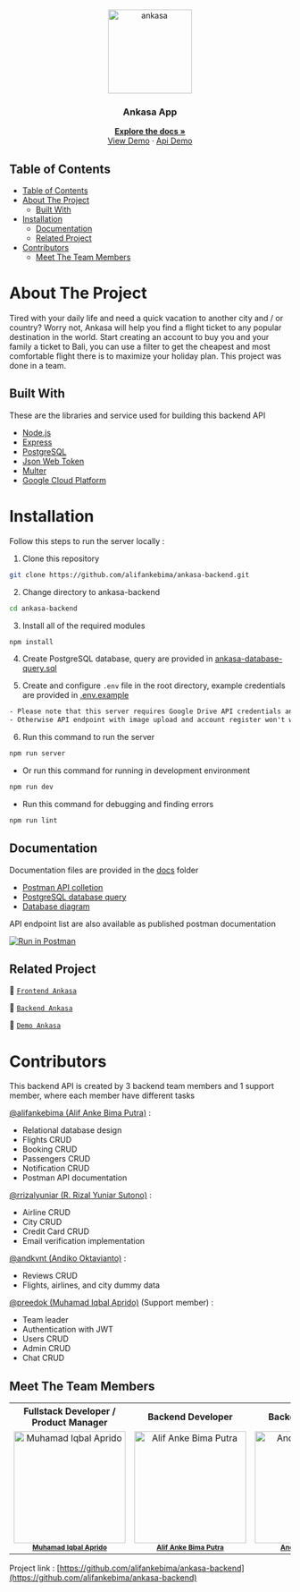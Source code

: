 <br />
<p align="center">
  <div align="center">
    <img height="150" src="./docs/readme/logo.png" alt="ankasa" border="0"/>
  </div>
  <h3 align="center">Ankasa App</h3>
  <p align="center">
    <a href="https://github.com/alifankebima/ankasa-backend"><strong>Explore the docs »</strong></a>
    <br />
    <a href="https://ankasa2023.vercel.app/">View Demo</a>
    ·
    <a href="https://clear-newt-getup.cyclic.app/">Api Demo</a>
  </p>
</p>

## Table of Contents

- [Table of Contents](#table-of-contents)
- [About The Project](#about-the-project)
  - [Built With](#built-with)
- [Installation](#installation)
  - [Documentation](#documentation)
  - [Related Project](#related-project)
- [Contributors](#contributors)
  - [Meet The Team Members](#meet-the-team-members)

# About The Project

Tired with your daily life and need a quick vacation to another city and / or country? Worry not, Ankasa will help you find a flight ticket to any popular destination in the world. Start creating an account to buy you and your family a ticket to Bali, you can use a filter to get the cheapest and most comfortable flight there is to maximize your holiday plan. This project was done in a team.

## Built With

These are the libraries and service used for building this backend API

- [Node.js](https://nodejs.org)
- [Express](https://expressjs.com)
- [PostgreSQL](https://www.postgresql.org)
- [Json Web Token](https://jwt.io)
- [Multer](https://github.com/expressjs/multer)
- [Google Cloud Platform](https://cloud.google.com)

# Installation

Follow this steps to run the server locally :

1. Clone this repository

```sh
git clone https://github.com/alifankebima/ankasa-backend.git
```

2. Change directory to ankasa-backend

```sh
cd ankasa-backend
```

3. Install all of the required modules

```sh
npm install
```

4. Create PostgreSQL database, query are provided in [ankasa-database-query.sql](./docs/ankasa-database-query.sql)

5. Create and configure `.env` file in the root directory, example credentials are provided in [.env.example](./.env.example)

```txt
- Please note that this server requires Google Drive API credentials and Gmail service account
- Otherwise API endpoint with image upload and account register won't work properly
```

6. Run this command to run the server

```sh
npm run server
```

- Or run this command for running in development environment

```sh
npm run dev
```

- Run this command for debugging and finding errors

```sh
npm run lint
```

## Documentation

Documentation files are provided in the [docs](./docs) folder

- [Postman API colletion](./docs/Ankasa.postman_collection.json)
- [PostgreSQL database query](./docs/ankasa-database-query.sql)
- [Database diagram](./docs/ankasa-database-diagram.drawio.png)

API endpoint list are also available as published postman documentation

[![Run in Postman](https://run.pstmn.io/button.svg)](https://documenter.getpostman.com/view/26309865/2s93RTQXQB)

## Related Project

:rocket: [`Frontend Ankasa`](https://github.com/preedok/FE-ANKASA)

:rocket: [`Backend Ankasa`](https://github.com/alifankebima/ankasa-backend)

:rocket: [`Demo Ankasa`](https://ankasa2023.vercel.app/)

# Contributors

This backend API is created by 3 backend team members and 1 support member, where each member have different tasks

[@alifankebima (Alif Anke Bima Putra)](https://github.com/alifankebima) :

- Relational database design
- Flights CRUD
- Booking CRUD
- Passengers CRUD
- Notification CRUD
- Postman API documentation

[@rrizalyuniar (R. Rizal Yuniar Sutono)](https://github.com/rrizalyuniar) :

- Airline CRUD
- City CRUD
- Credit Card CRUD
- Email verification implementation

[@andkvnt (Andiko Oktavianto)](https://github.com/andkvnt) :

- Reviews CRUD
- Flights, airlines, and city dummy data

[@preedok (Muhamad Iqbal Aprido)](https://github.com/preedok) (Support member) :

- Team leader
- Authentication with JWT
- Users CRUD
- Admin CRUD
- Chat CRUD

## Meet The Team Members

<center>
  <table align="center">
    <tr >
      <th >Fullstack Developer / Product Manager</th>
      <th >Backend Developer</th>
      <th >Backend Developer</th>
      <th >Backend Developer</th>
      <th >Frontend Developer</th>
      <th >Frontend Developer</th>
    </tr>
    <tr >
      <td align="center">
        <a href="https://github.com/preedok">
          <img width="200" src="./docs/readme/iqbal.jpg" alt="Muhamad Iqbal Aprido"><br/>
          <b style="font-size:12px">Muhamad Iqbal Aprido</b>
        </a>
      </td>
      <td align="center">
        <a href="https://github.com/alifankebima">
          <img width="200" src="./docs/readme/alif.jpg" alt="Alif Anke Bima Putra"><br/>
          <b style="font-size:12px">Alif Anke Bima Putra</b>
        </a>
      </td>
      <td align="center">
        <a href="https://github.com/andkvnt">
          <img width="200" src="./docs/readme/andhiko.jpg" alt="Andiko Oktavianto"><br/>
          <b style="font-size:12px">Andiko Oktavianto</b>
        </a>
      </td>
      <td align="center">
        <a href="https://github.com/rrizalyuniar">
          <img width="200" src="./docs/readme/rizal.jpg" alt="R. Rizal Yuniar S."><br/>
          <b style="font-size:12px">R. Rizal Yuniar S.</b>
        </a>
      </td>
      <td align="center">
        <a href="https://github.com/hosealeonardo18">
          <img width="200" src="./docs/readme/hose.jpg" alt="Hosea Leonardo"><br/>
          <b style="font-size:12px">Hosea Leonardo</b>
        </a>
      </td>
     <td align="center">
        <a href="https://github.com/RezaldhoArmadhani">
          <img width="200" src="./docs/readme/aldho.jpg" alt="Rezaldho Armadhani"><br/>
          <b style="font-size:12px">Rezaldho Armadhani</b>
        </a>
      </td>
    </tr>
  </table>
</center>

Project link : [https://github.com/alifankebima/ankasa-backend](https://github.com/alifankebima/ankasa-backend)
